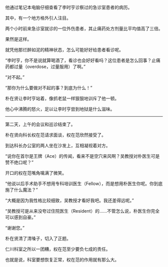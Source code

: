 他通过笔记本电脑仔细查看了李时亨诊察过的急诊室患者的病历。

其中，有一个地方格外引人注目。

两个小时前来急诊室就诊的一位外伤患者，其止痛药处方剂量比平均值高了三倍。

果然是这样。

就凭他那烂醉如泥的精神状态，怎么可能好好给患者看诊呢。

“李时亨，你不是说就算喝酒了，看诊也会好好看吗？这位患者是怎么回事？止痛药都过量（overdose，过量服用）了啊。”

“对不起。”

“那你为什么要做对不起的事？到底为什么！”

朴在贤让李时亨站着，像抓老鼠一样狠狠地训斥了他一顿。

他心中沸腾的怒火，足以让李时亨尝到地狱是什么滋味。

* * *

第二天，上午的会议和巡诊结束了。

朴在贤向科长权在范请求面谈，权在范欣然接受了。

到达科长办公室的两人坐在沙发上，互相凝视着对方。

“说你在首尔是王牌（Ace）的传闻，看来不是空穴来风啊？吴教授对朴医生可是赞不绝口呢？”

开口的权在范嘴角噙满了微笑。

“他说以后手术助手不想用专科培训医生（Fellow），而是想用朴医生你呢。你到底施了什么魔法？”

“大概是因为我性格比较细致，吴教授才看好我吧。我还差得远呢。”

“吴教授可是从来没夸过住院医生（Resident）的……不管怎么说，朴医生你完全可以感到自豪。”

“谢谢您。”

朴在贤清了清嗓子，切入了正题。

仁川科室之所以一团糟，权在范至少要负七成的责任。

也就是说，科室要想恢复正常，权在范的作用就有那么大。